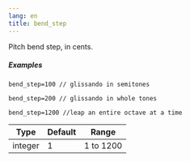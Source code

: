 ```yaml
---
lang: en
title: bend_step
---
```

Pitch bend step, in cents.

##### Examples

```
bend_step=100 // glissando in semitones

bend_step=200 // glissando in whole tones

bend_step=1200 //leap an entire octave at a time
```

| Type    | Default | Range     |
| ---     | ---     | ---       |
| integer | 1       | 1 to 1200 |
